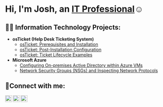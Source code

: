<h1>Hi, I'm Josh, an <a href="https://linkedin.com/in/Josh">IT Professional</a>☺</h1>

<h2>👨‍💻 Information Technology Projects:</h2>

- <b>osTicket (Help Desk Ticketing System)</b>
  - [osTicket: Prerequisites and Installation](https://github.com/bingram45IT/osticket-prereqs)
  - [osTicket: Post-Installation Configuration](https://github.com/bingram45IT/post-install-config)
  - [osTicket: Ticket Lifecycle Examples](https://github.com/bingram45IT/ticket-lifecycle)
- <b>Microsoft Azure</b>
  - [Configuring On-premises Active Directory within Azure VMs](https://github.com/bingram45IT/configure-ad)
  - [Network Security Groups (NSGs) and Inspecting Network Protocols](https://github.com/bingram45IT/azure-network-protocols)

<h2>🤳Connect with me:</h2>

[<img align="left" alt="Josh | Twitter" width="22px" src="https://cdn.jsdelivr.net/npm/simple-icons@v3/icons/twitter.svg" />][twitter]
[<img align="left" alt="Josh | LinkedIn" width="22px" src="https://cdn.jsdelivr.net/npm/simple-icons@v3/icons/linkedin.svg" />][linkedin]
[<img align="left" alt="Josh | Instagram" width="22px" src="https://cdn.jsdelivr.net/npm/simple-icons@v3/icons/instagram.svg" />][instagram]

[twitter]: https://twitter.com/Josh
[instagram]: https://www.instagram.com/Josh
[linkedin]: https://linkedin.com/in/Josh
